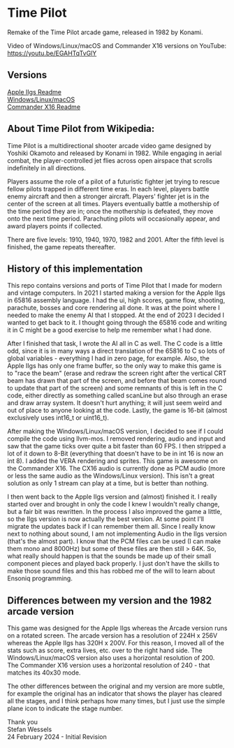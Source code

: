 # Time Pilot  
Remake of the Time Pilot arcade game, released in 1982 by Konami.  

Video of Windows/Linux/macOS and Commander X16 versions on YouTube: https://youtu.be/EGAHTqTvGlY  
    
## Versions  
[Apple IIgs Readme](TimePilot-IIgs/README.md)  
[Windows/Linux/macOS](TimePilot-16bit-C/README.md)  
[Commander X16 Readme](TimePilot-CX16/README.md)  
  
## About Time Pilot from Wikipedia:  
Time Pilot is a multidirectional shooter arcade video game designed by Yoshiki Okamoto and released by Konami in 1982. While engaging in aerial combat, the player-controlled jet flies across open airspace that scrolls indefinitely in all directions.  
  
Players assume the role of a pilot of a futuristic fighter jet trying to rescue fellow pilots trapped in different time eras. In each level, players battle enemy aircraft and then a stronger aircraft. Players' fighter jet is in the center of the screen at all times. Players eventually battle a mothership of the time period they are in; once the mothership is defeated, they move onto the next time period. Parachuting pilots will occasionally appear, and award players points if collected.  
  
There are five levels: 1910, 1940, 1970, 1982 and 2001. After the fifth level is finished, the game repeats thereafter.  
  
## History of this implementation  
This repo contains versions and ports of Time Pilot that I made for modern and vintage computers.  In 2021 I started making a version for the Apple IIgs in 65816 assembly language.  I had the ui, high scores, game flow, shooting, parachute, bosses and core rendering all done.  It was at the point where I needed to make the enemy AI that I stopped.  At the end of 2023 I decided I wanted to get back to it.  I thought going through the 65816 code and writing it in C might be a good exercise to help me remember what I had done.  
  
After I finished that task, I wrote the AI all in C as well.  The C code is a little odd, since it is in many ways a direct translation of the 65816 to C so lots of global variables - everything I had in zero page, for example.  Also, the Apple IIgs has only one frame buffer, so the only way to make this game is to "race the beam" (erase and redraw the screen right after the vertical CRT beam has drawn that part of the screen, and before that beam comes round to update that part of the screen) and some remnants of this is left in the C code, either directly as something called scanLine but also through an erase and draw array system.  It doesn't hurt anything; it will just seem weird and out of place to anyone looking at the code.  Lastly, the game is 16-bit (almost exclusively uses int16_t or uint16_t).  
  
After making the Windows/Linux/macOS version, I decided to see if I could compile the code using llvm-mos.  I removed rendering, audio and input and saw that the game ticks over quite a bit faster than 60 FPS.  I then stripped a lot of it down to 8-Bit (everything that doesn't have to be in int 16 is now an int 8).  I added the VERA rendering and sprites.  This game is awesome on the Commander X16.  The CX16 audio is currently done as PCM audio (more or less the same audio as the Windows/Linux version).  This isn't a great solution as only 1 stream can play at a time, but is better than nothing.  

I then went back to the Apple IIgs version and (almost) finished it.  I really started over and brought in only the code I knew I wouldn't really change, but a fair bit was rewritten.  In the process I also improved the game a little, so the IIgs version is now actually the best version.  At some point I'll migrate the updates back if I can remember them all.  Since I really know next to nothing about sound, I am not implementing Audio in the IIgs version (that's the almost part).  I know that the PCM files can be used (I can make them mono and 8000Hz) but some of these files are then still > 64K.  So, what really should happen is that the sounds be made up of their small component pieces and played back properly.  I just don't have the skills to make those sound files and this has robbed me of the will to learn about Ensoniq programming.
  
## Differences between my version and the 1982 arcade version  
This game was designed for the Apple IIgs whereas the Arcade version runs on a rotated screen.  The arcade version has a resolution of 224H x 256V whereas the Apple IIgs has 320H x 200V.  For this reason, I moved all of the stats such as score, extra lives, etc. over to the right hand side.  The Windows/Linux/macOS version also uses a horizontal resolution of 200.  The Commander X16 version uses a horizontal resolution of 240 - that matches its 40x30 mode.  
  
The other differences between the original and my version are more subtle, for example the original has an indicator that shows the player has cleared all the stages, and I think perhaps how many times, but I just use the simple plane icon to indicate the stage number.
  
Thank you  
Stefan Wessels  
24 February 2024 - Initial Revision  
